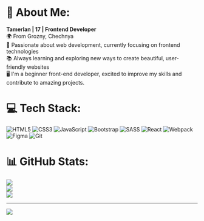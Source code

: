 # 💫 About Me:
**Tamerlan | 17 | Frontend Developer**  
🌍 From Grozny, Chechnya  
🚀 Passionate about web development, currently focusing on frontend technologies  
📚 Always learning and exploring new ways to create beautiful, user-friendly websites  
🖥️ I'm a beginner front-end developer, excited to improve my skills and contribute to amazing projects.


# 💻 Tech Stack:
![HTML5](https://img.shields.io/badge/html5-%23E34F26.svg?style=for-the-badge&logo=html5&logoColor=white) ![CSS3](https://img.shields.io/badge/css3-%231572B6.svg?style=for-the-badge&logo=css3&logoColor=white) ![JavaScript](https://img.shields.io/badge/javascript-%23323330.svg?style=for-the-badge&logo=javascript&logoColor=%23F7DF1E) ![Bootstrap](https://img.shields.io/badge/bootstrap-%238511FA.svg?style=for-the-badge&logo=bootstrap&logoColor=white) ![SASS](https://img.shields.io/badge/SASS-hotpink.svg?style=for-the-badge&logo=SASS&logoColor=white) ![React](https://img.shields.io/badge/react-%2320232a.svg?style=for-the-badge&logo=react&logoColor=%2361DAFB) ![Webpack](https://img.shields.io/badge/webpack-%238DD6F9.svg?style=for-the-badge&logo=webpack&logoColor=black) ![Figma](https://img.shields.io/badge/figma-%23F24E1E.svg?style=for-the-badge&logo=figma&logoColor=white) ![Git](https://img.shields.io/badge/git-%23F05033.svg?style=for-the-badge&logo=git&logoColor=white)
# 📊 GitHub Stats:
![](https://github-readme-stats.vercel.app/api?username=blesswrld&theme=dark&hide_border=false&include_all_commits=false&count_private=false)<br/>
![](https://github-readme-streak-stats.herokuapp.com/?user=blesswrld&theme=dark&hide_border=false)<br/>
![](https://github-readme-stats.vercel.app/api/top-langs/?username=blesswrld&theme=dark&hide_border=false&include_all_commits=false&count_private=false&layout=compact)

---
[![](https://visitcount.itsvg.in/api?id=blesswrld&icon=0&color=12)](https://visitcount.itsvg.in)

<!-- Proudly created with GPRM ( https://gprm.itsvg.in ) -->
